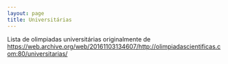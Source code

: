 ```yaml
---
layout: page
title: Universitárias
---
```

Lista de olimpiadas universitárias originalmente de https://web.archive.org/web/20161103134607/http://olimpiadascientificas.com:80/universitarias/ 

